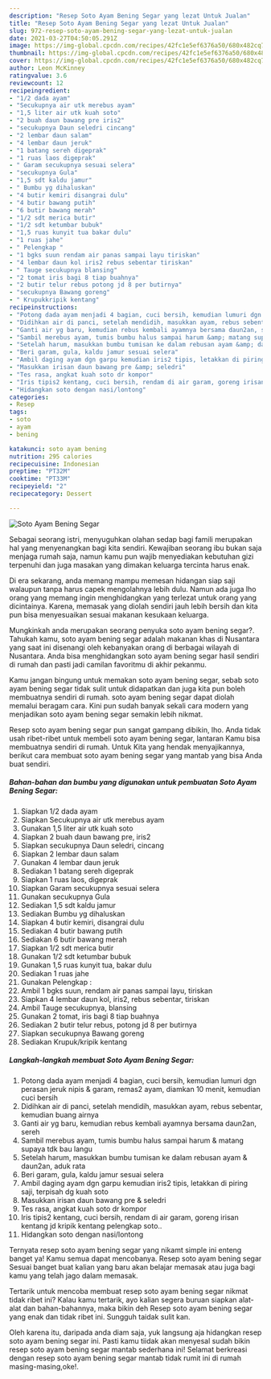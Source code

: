 ```yaml
---
description: "Resep Soto Ayam Bening Segar yang lezat Untuk Jualan"
title: "Resep Soto Ayam Bening Segar yang lezat Untuk Jualan"
slug: 972-resep-soto-ayam-bening-segar-yang-lezat-untuk-jualan
date: 2021-03-27T04:50:05.291Z
image: https://img-global.cpcdn.com/recipes/42fc1e5ef6376a50/680x482cq70/soto-ayam-bening-segar-foto-resep-utama.jpg
thumbnail: https://img-global.cpcdn.com/recipes/42fc1e5ef6376a50/680x482cq70/soto-ayam-bening-segar-foto-resep-utama.jpg
cover: https://img-global.cpcdn.com/recipes/42fc1e5ef6376a50/680x482cq70/soto-ayam-bening-segar-foto-resep-utama.jpg
author: Leon McKinney
ratingvalue: 3.6
reviewcount: 12
recipeingredient:
- "1/2 dada ayam"
- "Secukupnya air utk merebus ayam"
- "1,5 liter air utk kuah soto"
- "2 buah daun bawang pre iris2"
- "secukupnya Daun seledri cincang"
- "2 lembar daun salam"
- "4 lembar daun jeruk"
- "1 batang sereh digeprak"
- "1 ruas laos digeprak"
- " Garam secukupnya sesuai selera"
- "secukupnya Gula"
- "1,5 sdt kaldu jamur"
- " Bumbu yg dihaluskan"
- "4 butir kemiri disangrai dulu"
- "4 butir bawang putih"
- "6 butir bawang merah"
- "1/2 sdt merica butir"
- "1/2 sdt ketumbar bubuk"
- "1,5 ruas kunyit tua bakar dulu"
- "1 ruas jahe"
- " Pelengkap "
- "1 bgks suun rendam air panas sampai layu tiriskan"
- "4 lembar daun kol iris2 rebus sebentar tiriskan"
- " Tauge secukupnya blansing"
- "2 tomat iris bagi 8 tiap buahnya"
- "2 butir telur rebus potong jd 8 per butirnya"
- "secukupnya Bawang goreng"
- " Krupukkripik kentang"
recipeinstructions:
- "Potong dada ayam menjadi 4 bagian, cuci bersih, kemudian lumuri dgn perasan jeruk nipis &amp; garam, remas2 ayam, diamkan 10 menit, kemudian cuci bersih"
- "Didihkan air di panci, setelah mendidih, masukkan ayam, rebus sebentar, kemudian buang airnya"
- "Ganti air yg baru, kemudian rebus kembali ayamnya bersama daun2an, sereh"
- "Sambil merebus ayam, tumis bumbu halus sampai harum &amp; matang supaya tdk bau langu"
- "Setelah harum, masukkan bumbu tumisan ke dalam rebusan ayam &amp; daun2an, aduk rata"
- "Beri garam, gula, kaldu jamur sesuai selera"
- "Ambil daging ayam dgn garpu kemudian iris2 tipis, letakkan di piring saji, terpisah dg kuah soto"
- "Masukkan irisan daun bawang pre &amp; seledri"
- "Tes rasa, angkat kuah soto dr kompor"
- "Iris tipis2 kentang, cuci bersih, rendam di air garam, goreng irisan kentang jd kripik kentang pelengkap soto.."
- "Hidangkan soto dengan nasi/lontong"
categories:
- Resep
tags:
- soto
- ayam
- bening

katakunci: soto ayam bening 
nutrition: 295 calories
recipecuisine: Indonesian
preptime: "PT32M"
cooktime: "PT33M"
recipeyield: "2"
recipecategory: Dessert

---
```



![Soto Ayam Bening Segar](https://img-global.cpcdn.com/recipes/42fc1e5ef6376a50/680x482cq70/soto-ayam-bening-segar-foto-resep-utama.jpg)

Sebagai seorang istri, menyuguhkan olahan sedap bagi famili merupakan hal yang menyenangkan bagi kita sendiri. Kewajiban seorang ibu bukan saja menjaga rumah saja, namun kamu pun wajib menyediakan kebutuhan gizi terpenuhi dan juga masakan yang dimakan keluarga tercinta harus enak.

Di era  sekarang, anda memang mampu memesan hidangan siap saji walaupun tanpa harus capek mengolahnya lebih dulu. Namun ada juga lho orang yang memang ingin menghidangkan yang terlezat untuk orang yang dicintainya. Karena, memasak yang diolah sendiri jauh lebih bersih dan kita pun bisa menyesuaikan sesuai makanan kesukaan keluarga. 



Mungkinkah anda merupakan seorang penyuka soto ayam bening segar?. Tahukah kamu, soto ayam bening segar adalah makanan khas di Nusantara yang saat ini disenangi oleh kebanyakan orang di berbagai wilayah di Nusantara. Anda bisa menghidangkan soto ayam bening segar hasil sendiri di rumah dan pasti jadi camilan favoritmu di akhir pekanmu.

Kamu jangan bingung untuk memakan soto ayam bening segar, sebab soto ayam bening segar tidak sulit untuk didapatkan dan juga kita pun boleh membuatnya sendiri di rumah. soto ayam bening segar dapat diolah memalui beragam cara. Kini pun sudah banyak sekali cara modern yang menjadikan soto ayam bening segar semakin lebih nikmat.

Resep soto ayam bening segar pun sangat gampang dibikin, lho. Anda tidak usah ribet-ribet untuk membeli soto ayam bening segar, lantaran Kamu bisa membuatnya sendiri di rumah. Untuk Kita yang hendak menyajikannya, berikut cara membuat soto ayam bening segar yang mantab yang bisa Anda buat sendiri.

<!--inarticleads1-->

##### Bahan-bahan dan bumbu yang digunakan untuk pembuatan Soto Ayam Bening Segar:

1. Siapkan 1/2 dada ayam
1. Siapkan Secukupnya air utk merebus ayam
1. Gunakan 1,5 liter air utk kuah soto
1. Siapkan 2 buah daun bawang pre, iris2
1. Siapkan secukupnya Daun seledri, cincang
1. Siapkan 2 lembar daun salam
1. Gunakan 4 lembar daun jeruk
1. Sediakan 1 batang sereh digeprak
1. Siapkan 1 ruas laos, digeprak
1. Siapkan  Garam secukupnya sesuai selera
1. Gunakan secukupnya Gula
1. Sediakan 1,5 sdt kaldu jamur
1. Sediakan  Bumbu yg dihaluskan
1. Siapkan 4 butir kemiri, disangrai dulu
1. Sediakan 4 butir bawang putih
1. Sediakan 6 butir bawang merah
1. Siapkan 1/2 sdt merica butir
1. Gunakan 1/2 sdt ketumbar bubuk
1. Gunakan 1,5 ruas kunyit tua, bakar dulu
1. Sediakan 1 ruas jahe
1. Gunakan  Pelengkap :
1. Ambil 1 bgks suun, rendam air panas sampai layu, tiriskan
1. Siapkan 4 lembar daun kol, iris2, rebus sebentar, tiriskan
1. Ambil  Tauge secukupnya, blansing
1. Gunakan 2 tomat, iris bagi 8 tiap buahnya
1. Sediakan 2 butir telur rebus, potong jd 8 per butirnya
1. Siapkan secukupnya Bawang goreng
1. Sediakan  Krupuk/kripik kentang




<!--inarticleads2-->

##### Langkah-langkah membuat Soto Ayam Bening Segar:

1. Potong dada ayam menjadi 4 bagian, cuci bersih, kemudian lumuri dgn perasan jeruk nipis &amp; garam, remas2 ayam, diamkan 10 menit, kemudian cuci bersih
1. Didihkan air di panci, setelah mendidih, masukkan ayam, rebus sebentar, kemudian buang airnya
1. Ganti air yg baru, kemudian rebus kembali ayamnya bersama daun2an, sereh
1. Sambil merebus ayam, tumis bumbu halus sampai harum &amp; matang supaya tdk bau langu
1. Setelah harum, masukkan bumbu tumisan ke dalam rebusan ayam &amp; daun2an, aduk rata
1. Beri garam, gula, kaldu jamur sesuai selera
1. Ambil daging ayam dgn garpu kemudian iris2 tipis, letakkan di piring saji, terpisah dg kuah soto
1. Masukkan irisan daun bawang pre &amp; seledri
1. Tes rasa, angkat kuah soto dr kompor
1. Iris tipis2 kentang, cuci bersih, rendam di air garam, goreng irisan kentang jd kripik kentang pelengkap soto..
1. Hidangkan soto dengan nasi/lontong




Ternyata resep soto ayam bening segar yang nikamt simple ini enteng banget ya! Kamu semua dapat mencobanya. Resep soto ayam bening segar Sesuai banget buat kalian yang baru akan belajar memasak atau juga bagi kamu yang telah jago dalam memasak.

Tertarik untuk mencoba membuat resep soto ayam bening segar nikmat tidak ribet ini? Kalau kamu tertarik, ayo kalian segera buruan siapkan alat-alat dan bahan-bahannya, maka bikin deh Resep soto ayam bening segar yang enak dan tidak ribet ini. Sungguh taidak sulit kan. 

Oleh karena itu, daripada anda diam saja, yuk langsung aja hidangkan resep soto ayam bening segar ini. Pasti kamu tiidak akan menyesal sudah bikin resep soto ayam bening segar mantab sederhana ini! Selamat berkreasi dengan resep soto ayam bening segar mantab tidak rumit ini di rumah masing-masing,oke!.

